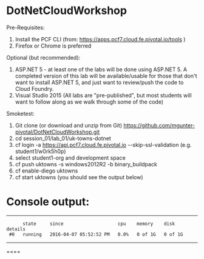 # DotNetCloudWorkshop

Pre-Requisites:

1. Install the PCF CLI (from: https://apps.pcf7.cloud.fe.pivotal.io/tools )
2. Firefox or Chrome is preferred

Optional (but recommended):

 1.  ASP.NET 5 - at least one of the labs will be done using ASP.NET 5.  A completed version of this lab will be available/usable for those that don't want to install ASP.NET 5, and just want to review/push the code to Cloud Foundry.
 2.  Visual Studio 2015 (All labs are "pre-published", but most students will want to follow along as we walk through some of the code)

Smoketest:

1. Git clone (or download and unzip from Git) https://github.com/mgunter-pivotal/DotNetCloudWorkshop.git 
2. cd session_01/lab_01/uk-towns-dotnet
3. cf login -a https://api.pcf7.cloud.fe.pivotal.io --skip-ssl-validation (e.g. student1/w0rk5h0p)
4. select student1-org and development space
4. cf push uktowns -s windows2012R2 -b binary_buildpack 
5. cf enable-diego uktowns
6. cf start uktowns (you should see the output below)

Console output:
====
----
          state     since                    cpu    memory    disk      details
     #0   running   2016-04-07 05:52:52 PM   0.0%   0 of 1G   0 of 1G
----
====

